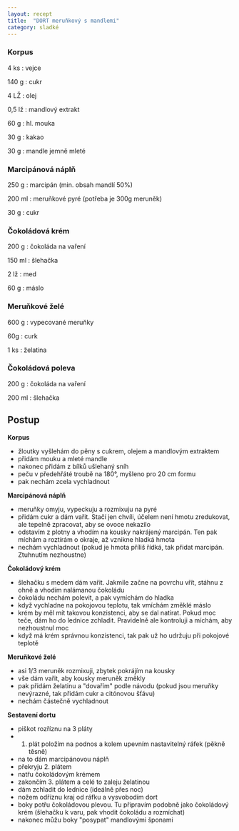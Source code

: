```yaml
---
layout: recept
title:  "DORT meruňkový s mandlemi"
category: sladké
---
```


<div class="ingredience" markdown="1">

### Korpus

4 ks
: vejce

140 g
: cukr

4 LŽ
: olej

0,5 lž
: mandlový extrakt

60 g
: hl. mouka

30 g
: kakao

30 g
: mandle jemně mleté

### Marcipánová náplň

250 g
: marcipán (min. obsah mandlí 50%)

200 ml
: meruňkové pyré (potřeba je 300g meruněk)

30 g
: cukr

### Čokoládová krém

200 g
: čokoláda na vaření

150 ml
: šlehačka

2 lž
: med

60 g
: máslo

### Meruňkové želé

600 g
: vypecované meruňky

60g
: curk

1 ks
: želatina

### Čokoládová poleva

200 g
: čokoláda na vaření

200 ml
: šlehačka

</div>

## Postup

<div class="postup" markdown="1">

**Korpus**
- žloutky vyšlehám do pěny s cukrem, olejem a mandlovým extraktem
- přidám mouku a mleté mandle
- nakonec přidám z bílků ušlehaný sníh
- peču v předehřáté troubě na 180°, myšleno pro 20 cm formu
- pak nechám zcela vychladnout

**Marcipánová náplň**
- meruňky omyju, vypeckuju a rozmixuju na pyré
- přidám cukr a dám vařit. Stačí jen chvíli, účelem není hmotu zredukovat, ale tepelně zpracovat, aby se ovoce nekazilo
- odstavím z plotny a vhodím na kousky nakrájený marcipán. Ten pak míchám a roztírám o okraje, až vznikne hladká hmota
- nechám vychladnout (pokud je hmota příliš řídká, tak přidat marcipán. Ztuhnutím nezhoustne)

**Čokoládový krém**
- šlehačku s medem dám vařit. Jakmile začne na povrchu vřít, stáhnu z ohně a vhodím nalámanou čokoládu
- čokoládu nechám polevit, a pak vymíchám do hladka
- když vychladne na pokojovou teplotu, tak vmíchám změklé máslo
- krém by měl mít takovou konzistenci, aby se dal natírat. Pokud moc teče, dám ho do lednice zchladit. Pravidelně ale kontroluji a míchám, aby nezhoustnul moc
- když má krém správnou konzistenci, tak pak už ho udržuju při pokojové teplotě

**Meruňkové želé**
- asi 1/3 meruněk rozmixuji, zbytek pokrájím na kousky
- vše dám vařit, aby kousky meruněk změkly
- pak přidám želatinu a "dovařím" podle návodu (pokud jsou meruňky nevýrazné, tak přidám cukr a citónovou šťávu)
- nechám částečně vychladnout

**Sestavení dortu**
- piškot rozříznu na 3 pláty
- 1. plát položím na podnos a kolem upevním nastavitelný ráfek (pěkně těsně)
- na to dám marcipánovou náplň
- překryju 2. plátem
- natřu čokoládovým krémem
- zakončím 3. plátem a celé to zaleju želatinou
- dám zchladit do lednice (ideálně přes noc)
- nožem odříznu kraj od ráfku a vysvobodím dort
- boky potřu čokoládovou plevou. Tu připravím podobně jako čokoládový krém (šlehačku k varu, pak vhodit čokoládu a rozmíchat)
- nakonec můžu boky "posypat" mandlovými šponami

</div>
